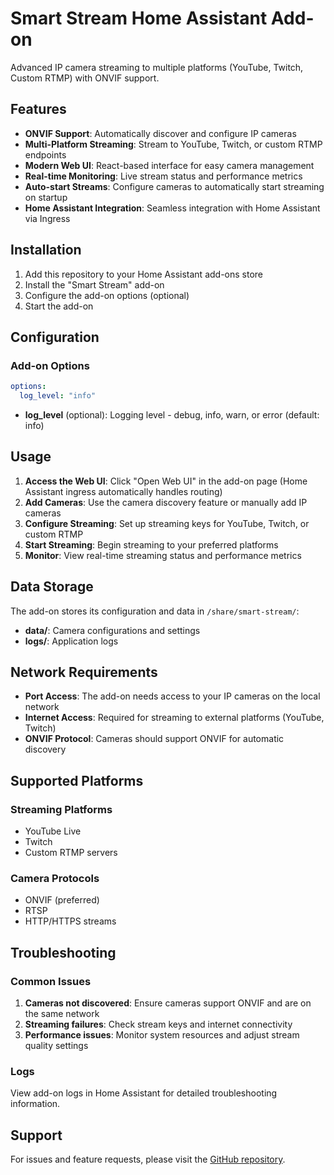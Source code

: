 # Smart Stream Home Assistant Add-on

Advanced IP camera streaming to multiple platforms (YouTube, Twitch, Custom RTMP) with ONVIF support.

## Features

- **ONVIF Support**: Automatically discover and configure IP cameras
- **Multi-Platform Streaming**: Stream to YouTube, Twitch, or custom RTMP endpoints
- **Modern Web UI**: React-based interface for easy camera management
- **Real-time Monitoring**: Live stream status and performance metrics
- **Auto-start Streams**: Configure cameras to automatically start streaming on startup
- **Home Assistant Integration**: Seamless integration with Home Assistant via Ingress

## Installation

1. Add this repository to your Home Assistant add-ons store
2. Install the "Smart Stream" add-on
3. Configure the add-on options (optional)
4. Start the add-on

## Configuration

### Add-on Options

```yaml
options:
  log_level: "info"
```

- **log_level** (optional): Logging level - debug, info, warn, or error (default: info)

## Usage

1. **Access the Web UI**: Click "Open Web UI" in the add-on page (Home Assistant ingress automatically handles routing)
2. **Add Cameras**: Use the camera discovery feature or manually add IP cameras
3. **Configure Streaming**: Set up streaming keys for YouTube, Twitch, or custom RTMP
4. **Start Streaming**: Begin streaming to your preferred platforms
5. **Monitor**: View real-time streaming status and performance metrics

## Data Storage

The add-on stores its configuration and data in `/share/smart-stream/`:
- **data/**: Camera configurations and settings
- **logs/**: Application logs

## Network Requirements

- **Port Access**: The add-on needs access to your IP cameras on the local network
- **Internet Access**: Required for streaming to external platforms (YouTube, Twitch)
- **ONVIF Protocol**: Cameras should support ONVIF for automatic discovery

## Supported Platforms

### Streaming Platforms
- YouTube Live
- Twitch
- Custom RTMP servers

### Camera Protocols
- ONVIF (preferred)
- RTSP
- HTTP/HTTPS streams

## Troubleshooting

### Common Issues

1. **Cameras not discovered**: Ensure cameras support ONVIF and are on the same network
2. **Streaming failures**: Check stream keys and internet connectivity
3. **Performance issues**: Monitor system resources and adjust stream quality settings

### Logs

View add-on logs in Home Assistant for detailed troubleshooting information.

## Support

For issues and feature requests, please visit the [GitHub repository](https://github.com/your-repo/smart-stream).
